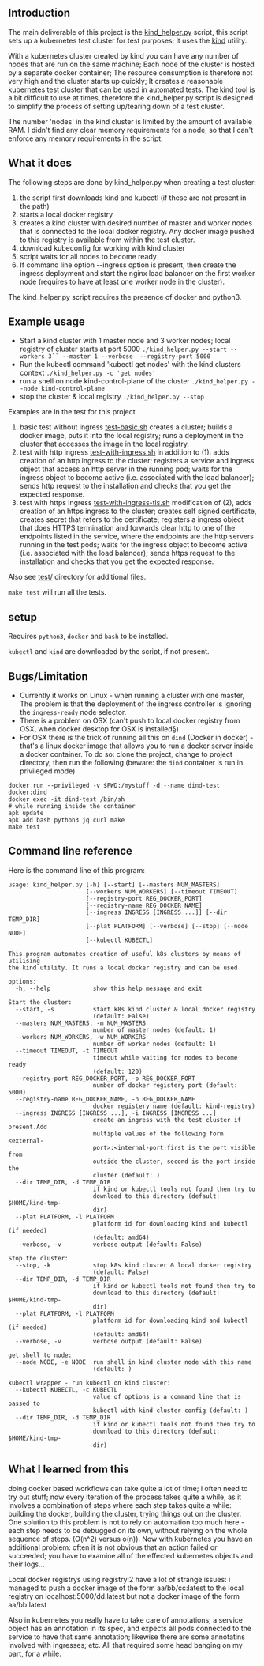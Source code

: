 
## Introduction

The main deliverable of this project is the [kind\_helper.py](https://github.com/MoserMichael/kind-helper/blob/master/kind_helper.py) script, this script sets up a kubernetes test cluster for test purposes; it uses the [kind](https://kubernetes.io/docs/setup/learning-environment/kind/) utility.

With a kubernetes cluster created by kind you can have any number of nodes that are run on the same machine; Each node of the cluster is hosted by a separate docker container; The resource consumption is therefore not very high and the cluster starts up quickly; It creates a reasonable kubernetes test cluster that can be used in automated tests. The kind tool is a bit difficult to use at times, therefore the kind\_helper.py script is designed to simplify the process of setting up/tearing down of a test cluster.

The number 'nodes' in the kind cluster is limited by the amount of available RAM. I didn't find any clear memory requirements for a node, so that I can't enforce any memory requirements in the script.

## What it does

The following steps are done by kind\_helper.py when creating a test cluster:

1. the script first downloads kind and kubectl (if these are not present in the path)
2. starts a local docker registry 
3. creates a kind cluster with desired number of master and worker nodes that is connected to the local docker registry. Any docker image pushed to this registry is available from within the test cluster.
4. download kubeconfig for working with kind cluster
5. script waits for all nodes to become ready
6. If command line option --ingress option is present, then create the ingress deployment and start the nginx load balancer on the first worker node (requires to have at least one worker node in the cluster). 

The kind\_helper.py script requires the presence of docker and python3.

## Example usage 

* Start a kind cluster with 1 master node and 3 worker nodes; local registry of cluster starts at port 5000 ```./kind_helper.py --start --workers 3`` --master 1 --verbose  --registry-port 5000```
* Run the kubectl command 'kubectl get nodes' with the kind clusters context ```./kind_helper.py -c 'get nodes'```
* run a shell on node kind-control-plane of the cluster ```./kind_helper.py --node kind-control-plane```
* stop the cluster & local registry ```./kind_helper.py --stop```

Examples are in the test for this project 

1. basic test without ingress [test-basic.sh](https://github.com/MoserMichael/kind-helper/blob/master/test/test-basic.sh) 
 creates a cluster; builds a docker image, puts it into the local registry; runs a deployment in the cluster that accesses the image in the local registry.
2. test with http ingress [test-with-ingress.sh](https://github.com/MoserMichael/kind-helper/blob/master/test/test-with-ingress.sh) in addition to (1): adds creation of an http ingress to the cluster; registers a service and ingress object that access an http server in the running pod; waits for the ingress object to become active (i.e. associated with the load balancer); sends http request to the installation and checks that you get the expected response.
3. test with https ingress [test-with-ingress-tls.sh](https://github.com/MoserMichael/kind-helper/blob/master/test/test-with-ingress-tls.sh)  modification of (2), adds creation of an https ingress to the cluster; creates self signed certificate, creates secret that refers to the certificate; registers a ingress object that does HTTPS termination and forwards clear http to one of the endpoints listed in the service, where the endpoints are the http servers running in the test pods; waits for the ingress object to become active (i.e. associated with the load balancer); sends https request to the installation and checks that you get the expected response.


Also see [test/](https://github.com/MoserMichael/kind-helper/tree/master/test) directory for additional files.

`make test` will run all the tests.

## setup 

Requires ```python3```, ```docker``` and ```bash``` to be installed. 

```kubectl``` and ```kind``` are downloaded by the script, if not present.

## Bugs/Limitation

* Currently it works on Linux - when running a cluster with one master, The problem is that the deployment of the ingress controller is ignoring the ```ingress-ready``` node selector.
* There is a problem on OSX (can't push to local docker registry from OSX, when docker desktop for OSX is installed§)
* For OSX there is the trick of running all this on ```dind``` (Docker in docker) - that's a linux docker image that allows you to run a docker server inside a docker container.
To do so: clone the project, change to project directory, then run the following (beware: the ```dind``` container is run in privileged mode)
```
docker run --privileged -v $PWD:/mystuff -d --name dind-test docker:dind
docker exec -it dind-test /bin/sh
# while running inside the container
apk update
apk add bash python3 jq curl make
make test 
```

## Command line reference

Here is the command line of this program:

```
usage: kind_helper.py [-h] [--start] [--masters NUM_MASTERS]
                      [--workers NUM_WORKERS] [--timeout TIMEOUT]
                      [--registry-port REG_DOCKER_PORT]
                      [--registry-name REG_DOCKER_NAME]
                      [--ingress INGRESS [INGRESS ...]] [--dir TEMP_DIR]
                      [--plat PLATFORM] [--verbose] [--stop] [--node NODE]
                      [--kubectl KUBECTL]

This program automates creation of useful k8s clusters by means of utilising
the kind utility. It runs a local docker registry and can be used

options:
  -h, --help            show this help message and exit

Start the cluster:
  --start, -s           start k8s kind cluster & local docker registry
                        (default: False)
  --masters NUM_MASTERS, -m NUM_MASTERS
                        number of master nodes (default: 1)
  --workers NUM_WORKERS, -w NUM_WORKERS
                        number of worker nodes (default: 1)
  --timeout TIMEOUT, -t TIMEOUT
                        timeout while waiting for nodes to become ready
                        (default: 120)
  --registry-port REG_DOCKER_PORT, -p REG_DOCKER_PORT
                        number of docker registery port (default: 5000)
  --registry-name REG_DOCKER_NAME, -n REG_DOCKER_NAME
                        docker registery name (default: kind-registry)
  --ingress INGRESS [INGRESS ...], -i INGRESS [INGRESS ...]
                        create an ingress with the test cluster if present.Add
                        multiple values of the following form <external-
                        port>:<internal-port;first is the port visible from
                        outside the cluster, second is the port inside the
                        cluster (default: )
  --dir TEMP_DIR, -d TEMP_DIR
                        if kind or kubectl tools not found then try to
                        download to this directory (default: $HOME/kind-tmp-
                        dir)
  --plat PLATFORM, -l PLATFORM
                        platform id for downloading kind and kubectl (if needed)
                        (default: amd64)
  --verbose, -v         verbose output (default: False)

Stop the cluster:
  --stop, -k            stop k8s kind cluster & local docker registry
                        (default: False)
  --dir TEMP_DIR, -d TEMP_DIR
                        if kind or kubectl tools not found then try to
                        download to this directory (default: $HOME/kind-tmp-
                        dir)
  --plat PLATFORM, -l PLATFORM
                        platform id for downloading kind and kubectl (if needed)
                        (default: amd64)
  --verbose, -v         verbose output (default: False)

get shell to node:
  --node NODE, -e NODE  run shell in kind cluster node with this name
                        (default: )

kubectl wrapper - run kubectl on kind cluster:
  --kubectl KUBECTL, -c KUBECTL
                        value of options is a command line that is passed to
                        kubectl with kind cluster config (default: )
  --dir TEMP_DIR, -d TEMP_DIR
                        if kind or kubectl tools not found then try to
                        download to this directory (default: $HOME/kind-tmp-
                        dir)
```

## What I learned from this

doing docker based workflows can take quite a lot of time; i often need to try out stuff; now every iteration of the process takes quite a while, as it involves a combination of steps where each step takes quite a while: building the docker, building the cluster, trying things out on the cluster. One solution to this problem is not to rely on automation too much here - each step needs to be debugged on its own, without relying on the whole sequence of steps. (O(n^2) versus o(n)). Now with kubernetes you have an additional problem: often it is not obvious that an action failed or succeeded; you have to examine all of the effected kubernetes objects and their logs...

Local docker registrys using registry:2 have a lot of strange issues: i managed to push a docker image of the form aa/bb/cc:latest to the local registry on localhost:5000/dd:latest but not a docker image of the form aa/bb:latest

Also in kubernetes you really have to take care of annotations; a service object has an annotation in its spec, and expects all pods connected to the service to have that same annotation; likewise there are some annotatins involved with ingresses; etc.
 All that required some head banging on my part, for a while.
